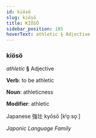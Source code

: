 ```yaml
---
id: kiösö
slug: kiösö
title: KİÖSÖ
sidebar_position: 185
hoverText: athletic § Adjective
---
```


### kiösö

*athletic* **§** Adjective

**Verb**: to be athletic

**Noun**: athleticness

**Modifier**: athletic

Japanese 強壮 kyōsō [kʲo̞ːso̞ː]

*Japonic Language Family*